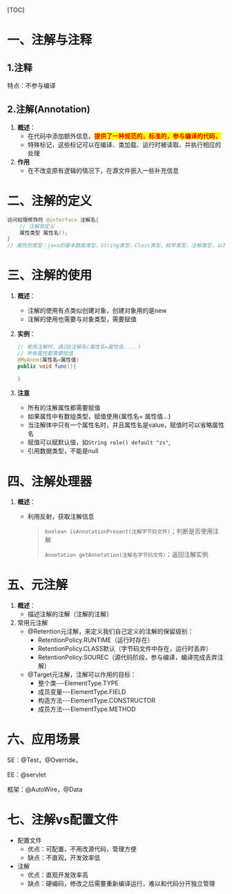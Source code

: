 [TOC]



# 一、注解与注释

## 1.注释

特点：不参与编译

## 2.注解(Annotation)

1. **概述**：
   - 在代码中添加额外信息，**<span style="background:yellow;color:red">提供了一种规范的，标准的，参与编译的代码，</span>** 
   - 特殊标记，这些标记可以在编译、类加载、运行时被读取、并执行相应的处理
2. **作用** 
   - 在不改变原有逻辑的情况下，在源文件嵌入一些补充信息

# 二、注解的定义

```java
访问权限修饰符 @interface 注解名{
    // 注解体定义
    属性类型 属性名();
}
// 属性的类型：java的基本数据类型，String类型，Class类型，枚举类型，注解类型，以及以上类型的数组形式。
```



# 三、注解的使用

1. **概述**：

   - 注解的使用有点类似创建对象，创建对象用的是new
   - 注解的使用也需要与对象类型，需要赋值

2. **实例**：

   ```java
   // 使用注解时，通过@注解名(属性名=属性值，...)
   // 所有属性都需要赋值
   @MyAnno(属性名=属性值)
   public void func(){
       
   }
   ```

3. **注意** 

   - 所有的注解属性都需要赋值
   - 如果属性中有数组类型，赋值使用{属性名= 属性值...}
   - 当注解体中只有一个属性名时，并且属性名是value，赋值时可以省略属性名
   - 赋值可以赋默认值，如`String role() default "zs"`,
   - 引用数据类型，不能是null 

# 四、注解处理器

1. **概述**：

   - 利用反射，获取注解信息

     > `boolean isAnnotationPresent(注解字节码文件)`；判断是否使用注解
     >
     > `Annotation getAnnotation(注解名字节码文件）`；返回注解实例

# 五、元注解

1. **概述**：
   - 描述注解的注解（注解的注解）
2. 常用元注解
   - @Retention元注解，来定义我们自己定义的注解的保留级别：
     - RetentionPolicy.RUNTIME（运行时存在）
     - RetentionPolicy.CLASS默认（字节码文件中存在，运行时丢弃）
     - RetentionPolicy.SOUREC（源代码阶段，参与编译，编译完成丢弃注解）
   - @Target元注解，注解可以作用的目标：
     - 整个类---ElementType.TYPE
     - 成员变量---ElementType.FIELD
     - 构造方法---ElementType.CONSTRUCTOR
     - 成员方法---ElementType.METHOD

# 六、应用场景

SE：@Test，@Override，

EE：@servlet

框架：@AutoWire，@Data

# 七、注解vs配置文件

- 配置文件
  - 优点：可配置，不用改源代码，管理方便
  - 缺点：不直观，开发效率低
- 注解
  - 优点：直观开发效率高
  - 缺点：硬编码，修改之后需要重新编译运行，难以和代码分开独立管理